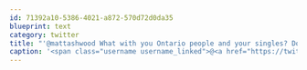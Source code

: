 ```yaml
---
id: 71392a10-5386-4021-a872-570d72d0da35
blueprint: text
category: twitter
title: "'@mattashwood What with you Ontario people and your singles? Do you go to Safeway and buy one slice of bread too?"
caption: '<span class="username username_linked">@<a href="https://twitter.com/mattashwood" title="Matt Ashwood">mattashwood</a></span> What with you Ontario people and your singles? Do you go to Safeway and buy one slice of bread too?'
---
```

